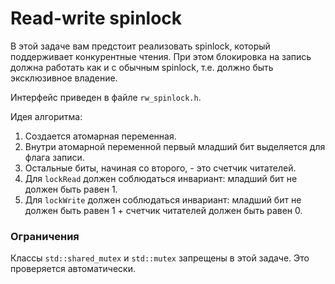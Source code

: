 # Read-write spinlock

В этой задаче вам предстоит реализовать spinlock, который поддерживает конкурентные чтения. При этом блокировка на запись должна работать как и с обычным spinlock, т.е. должно быть эксклюзивное владение.

Интерфейс приведен в файле `rw_spinlock.h`.

Идея алгоритма:

1. Создается атомарная переменная.
2. Внутри атомарной переменной первый младший бит выделяется для флага записи.
3. Остальные биты, начиная со второго, - это счетчик читателей.
4. Для `lockRead` должен соблюдаться инвариант: младший бит не должен быть равен 1.
5. Для `lockWrite` должен соблюдаться инвариант: младший бит не должен быть равен 1 + счетчик читателей должен быть равен 0.

### Ограничения
Классы `std::shared_mutex` и `std::mutex` запрещены в этой задаче. Это проверяется автоматически.
